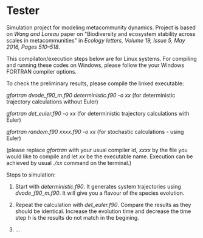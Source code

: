 # Tester
Simulation project for modeling metacommunity dynamics. Project is based on *Wang and Loreau* paper on "Biodiversity and ecosystem stability across scales in metacommunities" in *Ecology letters, Volume 19, Issue 5, May 2016, Pages 510–518*.

This compilaton/execution steps below are for Linux systems. For compiling and running these codes on Windows, please follow the your Windows FORTRAN compiler options.

To check the preliminary results, please compile the linked executable:

*gfortran dvode_f90_m.f90 deterministic.f90 -o xx* (for deterministic trajectory calculations without Euler)

*gfortran det_euler.f90 -o xx* (for deterministic trajectory calculations with Euler)

*gfortran random.f90 xxxx.f90 -o xx* (for stochastic calculations - using Euler)

(please replace *gfortran* with your usual compiler id, *xxxx* by the file you would like to compile and let *xx* be the executable name. Execution can be achieved by usual *./xx* command on the terminal.)

Steps to simulation:

1) Start with *deterministic.f90*. It generates system trajectories using *dvode_f90_m.f90*. It will give you a flavour of the species evolution.

2) Repeat the calculation with *det_euler.f90*. Compare the results as they should be identical. Increase the evolution time and decrease the time step *h* is the results do not match in the begining.

3) ...
